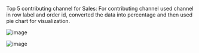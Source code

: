 Top 5 contributing channel for Sales:
For contributing channel used channel in row label and order id, converted the data into percentage and then used pie chart for visualization.



![image](https://github.com/sarojinisarkar/Excel-Projects-Case-Study-Store-Data-Analysis/assets/151612374/76943801-9ba9-4bd8-9465-442f450787b3)






![image](https://github.com/sarojinisarkar/Excel-Projects-Case-Study-Store-Data-Analysis/assets/151612374/d2522c8d-6858-4f62-b5c4-c35912eb78c8)
